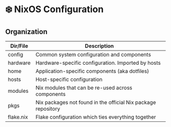 # ❄️ NixOS Configuration

## Organization

| Dir/File  | Description                                                   |
| --------- | ------------------------------------------------------------- |
| config    | Common system configuration and components                    |
| hardware  | Hardware-specific configuration. Imported by hosts            |
| home      | Application-specific components (aka dotfiles)                |
| hosts     | Host-specific configuration                                   |
| modules   | Nix modules that can be re-used across components             |
| pkgs      | Nix packages not found in the official Nix package repository |
| flake.nix | Flake configuration which ties everything together            |
